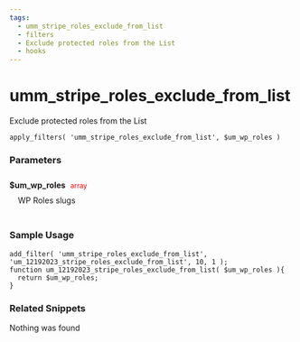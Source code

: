 ```yaml
---
tags: 
  - umm_stripe_roles_exclude_from_list
  - filters
  - Exclude protected roles from the List
  - hooks
---
```

# umm\_stripe\_roles\_exclude\_from\_list
Exclude protected roles from the List
<Badge text="Since 1.0.0" vertical="middle" />
``` php:no-line-numbers
apply_filters( 'umm_stripe_roles_exclude_from_list', $um_wp_roles )
```
<div class='hook-sep'></div>

### Parameters

<div style='padding: 10px 0px 10px;'>
<strong>$um_wp_roles</strong> <span style='color:red;font-size:12px;padding: 0px 5px 0px 5px' >array</span>
<div style="margin-left:10px;padding: 10px 5px">WP Roles slugs</div>
</div>
<div class='hook-sep'></div>



### Sample Usage

``` php:no-line-numbers
add_filter( 'umm_stripe_roles_exclude_from_list', 'um_12192023_stripe_roles_exclude_from_list', 10, 1 );
function um_12192023_stripe_roles_exclude_from_list( $um_wp_roles ){
  return $um_wp_roles;
}
```
<div class='hook-sep'></div>



### Related Snippets

Nothing was found


